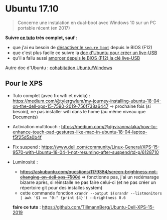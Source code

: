 Ubuntu 17.10
============

> Concerne une instalation en dual-boot avec Windows 10 sur un PC portable récent (en 2017)

__Suivre [ce tuto](https://soozx.fr/installer-ubuntu-dual-boot-windows-10/) très complet, sauf__ :

* que j'ai eu besoin de [désactiver le `secure boot`](https://doc.ubuntu-fr.org/desactiver_secure_boot) depuis le BIOS (F12)
* que c'est plus facile ce suivre la [doc d'Ubuntu pour créer un live-USB](https://doc.ubuntu-fr.org/live_usb#creation_d_un_live-usb_depuis_windows)
* qu'il a fallu aussi [amorcer depuis le BIOS (F12) la clé live-USB](https://doc.ubuntu-fr.org/tutoriel/amorcer_sur_cd_ubuntu)

Autre doc d'Ubuntu : [cohabitation Ubuntu/Windows](https://doc.ubuntu-fr.org/cohabitation_ubuntu_windows)

## Pour le XPS

* Tuto complet (avec fix wifi et nvidia) : https://medium.com/@tylergwlum/my-journey-installing-ubuntu-18-04-on-the-dell-xps-15-7590-2019-756f738a6447 => prochaine fois (si besoin), ne pas installer wifi dans le home (au même niveau que Documents)
* Activiation multitouch : https://medium.com/@dgviranmalaka/how-to-enhance-touch-pad-gestures-like-mac-in-ubuntu-18-04-laptop-f5f25d5a0b4f
* Fix suspend : https://www.dell.com/community/Linux-General/XPS-15-9570-with-Ubuntu-18-04-1-not-resuming-after-suspend/td-p/6128710
* Luminosité :
  * ~~https://askubuntu.com/questions/1179384/screen-brightness-not-changing-on-dell-xps-7590é~~ => fonctionne pas, j'ai un redémarage bizarre après, si réinstalle ne pas faire celui-ci (et ne pas créer un répertoire git pour des installes system)
  * cette commande fonction `xrandr --output $(xrandr --listmonitors | awk '$1 == "0:" {print $4}') --brightness 0.6`
  
  __faire ce tuto__ : https://github.com/TillmannBerg/Ubuntu-Dell-XPS-15-2019
